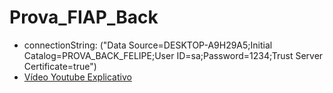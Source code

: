 # Prova_FIAP_Back


- connectionString: ("Data Source=DESKTOP-A9H29A5;Initial Catalog=PROVA_BACK_FELIPE;User ID=sa;Password=1234;Trust Server Certificate=true")
- [Vídeo Youtube Explicativo](https://youtu.be/VtYNPuPAtQg)
